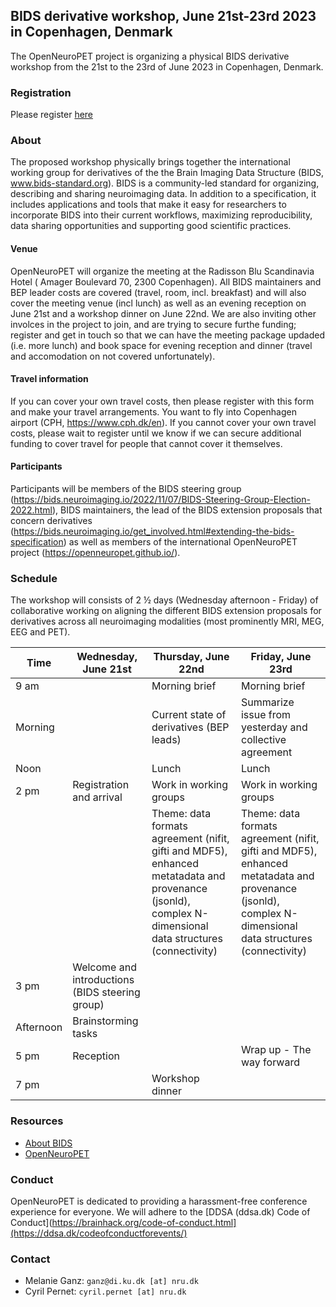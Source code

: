 ## BIDS derivative workshop, June 21st-23rd 2023 in Copenhagen, Denmark 

The OpenNeuroPET project is organizing a physical BIDS derivative workshop from the 21st to the 23rd of June 2023 in Copenhagen, Denmark.

### Registration
Please register [here](https://forms.gle/ZtGaf88RLbiUtQ6n7)

### About

The proposed workshop physically brings together the international working group for derivatives of the the Brain Imaging Data Structure (BIDS, www.bids-standard.org). BIDS is a community-led standard for organizing, describing and sharing neuroimaging data. In addition to a specification, it includes applications and tools that make it easy for researchers to incorporate BIDS into their current workflows, maximizing reproducibility, data sharing opportunities and supporting good scientific practices. 

#### Venue
OpenNeuroPET will organize the meeting at the Radisson Blu Scandinavia Hotel ( Amager Boulevard 70, 2300 Copenhagen). All BIDS maintainers and BEP leader costs are covered (travel, room, incl. breakfast) and will also cover the meeting venue (incl lunch) as well as an evening reception on June 21st and a workshop dinner on June 22nd. We are also inviting other involces in the project to join, and are trying to secure furthe funding; register and get in touch so that we can have the meeting package updaded (i.e. more lunch) and book space for evening reception and dinner (travel and accomodation on not covered unfortunately). 

#### Travel information
If you can cover your own travel costs, then please register with this form and make your travel arrangements. You want to fly into Copenhagen airport (CPH, https://www.cph.dk/en).
If you cannot cover your own travel costs, please wait to register until we know if we can secure additional funding to cover travel for people that cannot cover it themselves.

#### Participants

Participants will be members of the BIDS steering group (https://bids.neuroimaging.io/2022/11/07/BIDS-Steering-Group-Election-2022.html), BIDS maintainers, the lead of the BIDS extension proposals that concern derivatives (https://bids.neuroimaging.io/get_involved.html#extending-the-bids-specification) as well as members of the international OpenNeuroPET project (https://openneuropet.github.io/).

### Schedule

The workshop will consists of 2 ½ days (Wednesday afternoon - Friday) of collaborative working on aligning the different BIDS extension proposals for derivatives across all neuroimaging modalities (most prominently MRI, MEG, EEG and PET).

| Time | Wednesday, June 21st | Thursday, June 22nd | Friday, June 23rd |
|---|---|---|---|
| 9 am |  | Morning brief | Morning brief |
| Morning |  | Current state of derivatives (BEP leads)| Summarize issue from yesterday and collective agreement |
| Noon |  | Lunch | Lunch |
| 2 pm | Registration and arrival| Work in working groups |  Work in working groups |
|  |   | Theme: data formats agreement (nifit, gifti and MDF5), enhanced metatadata and provenance (jsonld), complex N-dimensional data structures (connectivity) | Theme: data formats agreement (nifit, gifti and MDF5), enhanced metatadata and provenance (jsonld), complex N-dimensional data structures (connectivity)| 
| 3 pm | Welcome and introductions (BIDS steering group) |  |  |
| Afternoon | Brainstorming tasks |  |  |
| 5 pm | Reception |  | Wrap up - The way forward| 
| 7 pm |  | Workshop dinner |  |


### Resources

- [About BIDS](https://bids.neuroimaging.io/)
- [OpenNeuroPET](https://openneuropet.github.io/)

### Conduct

OpenNeuroPET is dedicated to providing a harassment-free conference experience for everyone. We will adhere to the [DDSA (ddsa.dk) Code of Conduct](https://brainhack.org/code-of-conduct.html](https://ddsa.dk/codeofconductforevents/) 

### Contact

- Melanie Ganz: `ganz@di.ku.dk [at] nru.dk`  
- Cyril Pernet: `cyril.pernet [at] nru.dk` 
